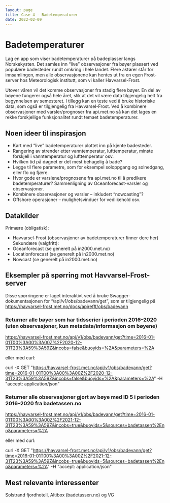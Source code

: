 ```yaml
---
layout: page
title: Case 4 - Badetemperaturer
date: 2022-02-09
---
```

# Badetemperaturer

Lag en app som viser badetemperaturer på badeplasser langs Norskekysten.
Det samles inn “live” observasjoner fra bøyer plassert ved populære badesteder rundt omkring i hele landet. Flere aktører står for innsamlingen, men alle observasjonene kan hentes ut fra en egen Frost-server hos Meteorologisk institutt, som vi kaller Havvarsel-Frost.

Utover våren vil det komme observasjoner fra stadig flere bøyer. En del av bøyene fungerer også hele året, slik at det vil være data tilgjengelig helt fra begynnelsen av semesteret. I tillegg kan en teste ved å bruke historiske data, som også er tilgjengelig fra Havvarsel-Frost. Ved å kombinere observasjoner med varsler/prognoser fra api.met.no så kan det lages en rekke forskjellige funksjonalitet rundt temaet badetemperaturer.

## Noen ideer til inspirasjon
 * Kart med “live” badetemperaturer plottet inn på kjente badesteder.
 * Rangering av strender etter vanntemperatur, lufttemperatur, minste forskjell i vanntemperatur og lufttemperatur osv.
 * Hvilken tid på døgnet er det mest behagelig å bade?
 * Legge til flere parametre, som for eksempel soloppgang og solnedgang, eller flo og fjære.
 * Hvor gode er varslene/prognosene fra api.met.no til å predikere badetemperaturer? Sammenligning av Oceanforecast-varsler og observasjoner.
 * Kombinere observasjoner og varsler – inkludert “nowcasting”?
 * Offshore operasjoner – mulighetsvinduer for vedlikehold osv.

## Datakilder
 Primære (obligatisk):
 * Havvarsel-Frost (observasjoner av badetemperaturer finner dere her)
Sekundære (valgfritt):
 * Oceanforecast (se generelt på in2000.met.no)
 * Locationforecast (se generelt på in2000.met.no)
 * Nowcast (se generelt på in2000.met.no)

## Eksempler på spørring mot Havvarsel-Frost-server
Disse spørringene er laget interaktivt ved å bruke Swagger-dokumentasjonen for “/api/v1/obs/badevann/get”, som er tilgjengelig på https://havvarsel-frost.met.no/docs/apiref#/obs/badevann 

### Returner alle bøyer som har tidsserier i perioden 2016–2020 (uten observasjoner, kun metadata/informasjon om bøyene)

https://havvarsel-frost.met.no/api/v1/obs/badevann/get?time=2016-01-01T00%3A00%3A00Z%2F2020-12-31T23%3A59%3A59Z&incobs=false&buoyids=%2A&parameters=%2A 

eller med curl:

curl -X GET "https://havvarsel-frost.met.no/api/v1/obs/badevann/get?time=2016-01-01T00%3A00%3A00Z%2F2020-12-31T23%3A59%3A59Z&incobs=false&buoyids=%2A&parameters=%2A" -H "accept: application/json"

### Returner alle observasjoner gjort av bøye med ID 5 i perioden 2016–2020 fra badetassen.no

https://havvarsel-frost.met.no/api/v1/obs/badevann/get?time=2016-01-01T00%3A00%3A00Z%2F2021-12-31T23%3A59%3A59Z&incobs=true&buoyids=5&sources=badetassen%2Eno&parameters=%2A 

eller med curl:

curl -X GET "https://havvarsel-frost.met.no/api/v1/obs/badevann/get?time=2016-01-01T00%3A00%3A00Z%2F2021-12-31T23%3A59%3A59Z&incobs=true&buoyids=5&sources=badetassen%2Eno&parameters=%2A" -H "accept: application/json"

## Mest relevante interessenter
Solstrand fjordhotell, Altibox (badetassen.no) og VG